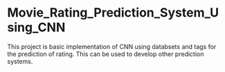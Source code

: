 # Movie_Rating_Prediction_System_Using_CNN
This project is basic implementation of CNN using databsets and tags for the prediction of rating. This can be used to develop other prediction systems.

